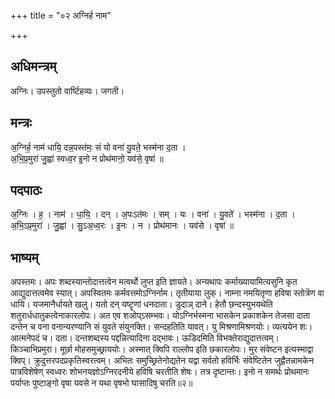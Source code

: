 +++
title = "०२ अग्निर्ह नाम"

+++
## अधिमन्त्रम्
अग्निः। उपस्तुतो वार्ष्टिहव्यः। जगती।

## मन्त्रः
अ॒ग्निर्ह॒ नाम॑ धायि॒ दन्न॒पस्त॑मः॒ सं यो वना॑ यु॒वते॒ भस्म॑ना द॒ता ।  
अ॒भि॒प्र॒मुरा॑ जु॒ह्वा॑ स्वध्व॒र इ॒नो न प्रोथ॑मानो॒ यव॑से॒ वृषा॑ ॥

## पदपाठः
अ॒ग्निः । ह॒ । नाम॑ । धा॒यि॒ । दन् । अ॒पःऽत॑मः । सम् । यः । वना॑ । यु॒वते॑ । भस्म॑ना । द॒ता ।  
अ॒भि॒ऽप्र॒मुरा॑ । जु॒ह्वा॑ । सु॒ऽअ॒ध्व॒रः । इ॒नः । न । प्रोथ॑मानः । यव॑से । वृषा॑ ॥

## भाष्यम्
अपस्तमः। अपः शब्दस्यान्तोदात्तत्वेन मत्वर्थो लुप्त इति ज्ञायते। अन्यथापः कर्माख्यायामित्यसुनि कृत आद्युदात्तत्वमेव स्यात्। अपस्वितमः कर्मवत्तमोऽग्निर्नाम। तृतीयाया लुक्। नाम्ना नमयितृणा हविषा स्तोत्रॆण वा धायि। यजमानैर्धायते खलु। यतो दन् यष्टॄणां धनदाता। डुदाञ् दाने। हेतौ छन्दस्युभयथेति शतुरार्धधातुकत्वेनाकारलोपः। अत एव शओप्ऽसम्भवः। योऽग्निर्भस्मना भासकेन प्रकाशकेन तेजसा दाता दन्तेन च वना वनान्यरण्यानि सं युवते संयुनक्ति। सन्दहतिति यावत्। यु मिश्रणामिश्रणयोः। व्यत्ययेन शः। आत्मनेपदं च। दता। दन्तशब्दस्य पद्दन्नित्यादिना दद्भावः। ऊडिदमिति विभक्तेराद्युदात्तत्वम्। किञ्चाभिप्रमुरा। मूर्छा मोहसमुच्छ्राययोः। अस्मात् क्विपि राल्लोप इति छकारलोपः। मुर संवेष्टन इत्यस्माद्वा क्विप्। क्रुदुत्तरपदप्रकृतिस्वरत्वम्। अभितः समुच्छ्रितेनोद्यतेन यद्वा सर्वतो हविर्भिः संवेष्टितेन जुह्वैतन्नामकेन पात्रविशेषेण् स्वध्वरः शोभनयज्ञोऽग्निरदनीये हविषि चरतीति शेषः। तत्र दृष्टान्तः। इनो न समर्थः प्रोथमानः पर्याप्तः पुष्टाङ्गो वृषा यवसे न यथा वृषभो घासादिषु चरति॥२॥